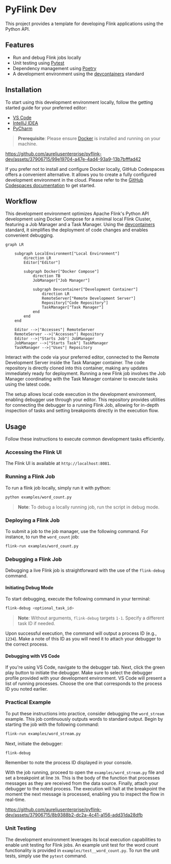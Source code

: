 # PyFlink Dev

This project provides a template for developing Flink applications using the Python API.

## Features

- Run and debug Flink jobs locally
- Unit testing using [Pytest](https://pytest.org/)
- Dependency management using [Poetry](https://python-poetry.org/)
- A development environment using the [devcontainers](https://containers.dev/) standard

## Installation

To start using this development environment locally, follow the getting started guide for your preferred editor:

- [VS Code](https://code.visualstudio.com/docs/devcontainers/containers)
- [IntelliJ IDEA](https://www.jetbrains.com/help/idea/connect-to-devcontainer.html)
- [PyCharm](https://www.jetbrains.com/help/pycharm/connect-to-devcontainer.html)

> **Prerequisite**: Please ensure [Docker](https://www.docker.com/) is installed and running on your machine.

https://github.com/aureliusenterprise/pyflink-dev/assets/37906715/99e19704-a47e-4ad4-93a9-13b7bfffad42

If you prefer not to install and configure Docker locally, GitHub Codespaces offers a convenient alternative. It allows you to create a fully configured development environment in the cloud. Please refer to the [GitHub Codespaces documentation](https://docs.github.com/en/codespaces) to get started.

## Workflow

This development environment optimizes Apache Flink's Python API development using Docker Compose for a minimal local Flink Cluster, featuring a Job Manager and a Task Manager. Using the [devcontainers](https://containers.dev/) standard, it simplifies the deployment of code changes and enables convenient debugging.

```mermaid
graph LR

    subgraph LocalEnvironment["Local Environment"]
        direction LR
        Editor["Editor"]

        subgraph Docker["Docker Compose"]
            direction TB
            JobManager["Job Manager"]

            subgraph Devcontainer["Development Container"]
                direction LR
                RemoteServer["Remote Development Server"]
                Repository["Code Repository"]
                TaskManager["Task Manager"]
            end
        end
    end

    Editor -->|"Accesses"| RemoteServer
    RemoteServer -->|"Accesses"| Repository
    Editor -->|"Starts Job"| JobManager
    JobManager -->|"Starts Task"| TaskManager
    TaskManager -->|"Uses"| Repository
```

Interact with the code via your preferred editor, connected to the Remote Development Server inside the Task Manager container. The code repository is directly cloned into this container, making any updates immediately ready for deployment. Running a new Flink job involves the Job Manager coordinating with the Task Manager container to execute tasks using the latest code.

The setup allows local code execution in the development environment, enabling debugger use through your editor. This repository provides utilities for connecting the debugger to a running Flink Job, allowing for in-depth inspection of tasks and setting breakpoints directly in the execution flow.

## Usage

Follow these instructions to execute common development tasks efficiently.

### Accessing the Flink UI

The Flink UI is available at `http://localhost:8081`.

### Running a Flink Job

To run a flink job locally, simply run it with python:

```bash
python examples/word_count.py
```

> **Note**: To debug a locally running job, run the script in debug mode.

### Deploying a Flink Job

To submit a job to the job manager, use the following command. For instance, to run the `word_count` job:

```bash
flink-run examples/word_count.py
```

### Debugging a Flink Job

Debugging a live Flink job is straightforward with the use of the `flink-debug` command.

#### Initiating Debug Mode

To start debugging, execute the following command in your terminal:

```bash
flink-debug <optional_task_id>
```

> **Note**: Without arguments, `flink-debug` targets `1-1`. Specify a different task ID if needed.

Upon successful execution, the command will output a process ID (e.g., `1234`). Make a note of this ID as you will need it to attach your debugger to the correct process.

#### Debugging with VS Code

If you're using VS Code, navigate to the debugger tab. Next, click the green play button to initiate the debugger. Make sure to select the debugger profile provided with your development environment. VS Code will present a list of running processes. Choose the one that corresponds to the process ID you noted earlier. 

### Practical Example

To put these instructions into practice, consider debugging the `word_stream` example. This job continuously outputs words to standard output. Begin by starting the job with the following command:

```bash
flink-run examples/word_stream.py
```

Next, initiate the debugger:

```bash
flink-debug
```

Remember to note the process ID displayed in your console.

With the job running, proceed to open the `examples/word_stream.py` file and set a breakpoint at line `39`. This is the body of the function that processes messages as they are received from the data source. Finally, attach your debugger to the noted process. The execution will halt at the breakpoint the moment the next message is processed, enabling you to inspect the flow in real-time.

https://github.com/aureliusenterprise/pyflink-dev/assets/37906715/8b9388b2-dc2a-4c41-a156-add31da28dfb

### Unit Testing

The development environment leverages its local execution capabilities to enable unit testing for Flink jobs. An example unit test for the word count functionality is provided in `examples/test__word_count.py`. To run the unit tests, simply use the `pytest` command.
